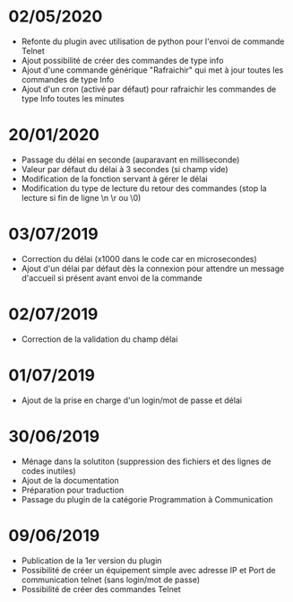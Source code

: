 # 02/05/2020 

- Refonte du plugin avec utilisation de python pour l'envoi de commande Telnet
- Ajout possibilité de créer des commandes de type info
- Ajout d'une commande générique "Rafraichir" qui met à jour toutes les commandes de type Info
- Ajout d'un cron (activé par défaut) pour rafraichir les commandes de type Info toutes les minutes 

# 20/01/2020 

- Passage du délai en seconde (auparavant en milliseconde)
- Valeur par défaut du délai à 3 secondes (si champ vide)
- Modification de la fonction servant à gérer le délai
- Modification du type de lecture du retour des commandes (stop la lecture si fin de ligne \n \r ou \0) 

# 03/07/2019

- Correction du délai (x1000 dans le code car en microsecondes)
- Ajout d'un délai par défaut dès la connexion pour attendre un message d'accueil si présent avant envoi de la commande

# 02/07/2019

- Correction de la validation du champ délai

# 01/07/2019

- Ajout de la prise en charge d'un login/mot de passe et délai

# 30/06/2019

- Ménage dans la solutiton (suppression des fichiers et des lignes de codes inutiles)
- Ajout de la documentation
- Préparation pour traduction
- Passage du plugin de la catégorie Programmation à Communication

# 09/06/2019

- Publication de la 1er version du plugin
- Possibilité de créer un équipement simple avec adresse IP et Port de communication telnet (sans login/mot de passe)
- Possibilité de créer des commandes Telnet
